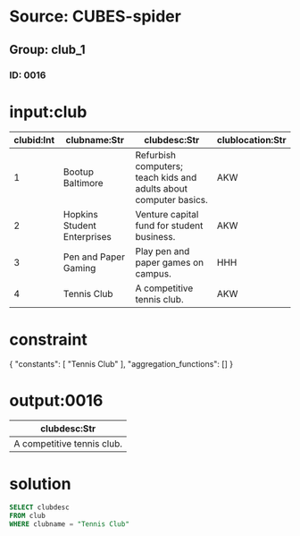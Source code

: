 # Source: CUBES-spider
## Group: club_1
### ID: 0016

# input:club

| clubid:Int | clubname:Str | clubdesc:Str | clublocation:Str |
|---|---|---|---|
| 1 | Bootup Baltimore | Refurbish computers; teach kids and adults about computer basics. | AKW |
| 2 | Hopkins Student Enterprises | Venture capital fund for student business. | AKW |
| 3 | Pen and Paper Gaming | Play pen and paper games on campus. | HHH |
| 4 | Tennis Club | A competitive tennis club. | AKW |

# constraint

{
  "constants": [
    "Tennis Club"
  ],
  "aggregation_functions": []
}

# output:0016

| clubdesc:Str |
|---|
| A competitive tennis club. |

# solution

```sql
SELECT clubdesc
FROM club
WHERE clubname = "Tennis Club"
```
